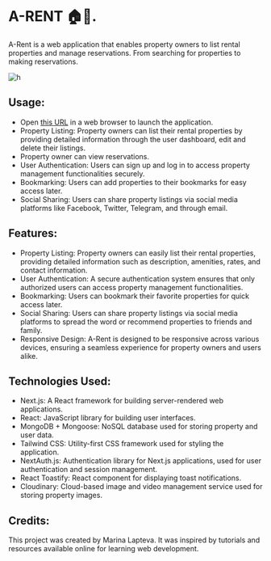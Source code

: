 # A-RENT 🏠💼.
A-Rent is a web application that enables property owners to list rental properties and manage reservations. From searching for properties to making reservations.

![h](https://github.com/LMV5/a-rent/assets/111173608/00e5c7e7-2b5c-4fd6-9ae2-e58ce5d012d7)

## Usage:
- Open [this URL](https://a-rent.vercel.app/) in a web browser to launch the application.
- Property Listing: Property owners can list their rental properties by providing detailed information through the user dashboard, edit and delete their listings.
- Property owner can view reservations.
- User Authentication: Users can sign up and log in to access property management functionalities securely.
- Bookmarking: Users can add properties to their bookmarks for easy access later.
- Social Sharing: Users can share property listings via social media platforms like Facebook, Twitter, Telegram, and through email.

## Features:
- Property Listing: Property owners can easily list their rental properties, providing detailed information such as description, amenities, rates, and contact information.
- User Authentication: A secure authentication system ensures that only authorized users can access property management functionalities.
- Bookmarking: Users can bookmark their favorite properties for quick access later.
- Social Sharing: Users can share property listings via social media platforms to spread the word or recommend properties to friends and family.
- Responsive Design: A-Rent is designed to be responsive across various devices, ensuring a seamless experience for property owners and users alike.

## Technologies Used:
- Next.js: A React framework for building server-rendered web applications.
- React: JavaScript library for building user interfaces.
- MongoDB + Mongoose: NoSQL database used for storing property and user data.
- Tailwind CSS: Utility-first CSS framework used for styling the application.
- NextAuth.js: Authentication library for Next.js applications, used for user authentication and session management.
- React Toastify: React component for displaying toast notifications.
- Cloudinary: Cloud-based image and video management service used for storing property images.

## Credits:

This project was created by Marina Lapteva. It was inspired by tutorials and resources available online for learning web development.
